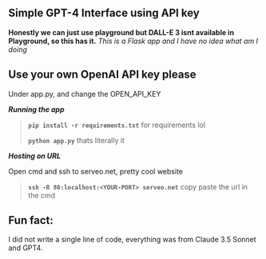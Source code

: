 ## **Simple GPT-4 Interface using API key**

**Honestly we can just use playground but DALL-E 3 isnt available in  Playground, so this has it.**
*This is a Flask app and I have no idea what am I doing*


## Use your own OpenAI API key please 

   Under app.py, and change the OPEN_API_KEY
   

***Running the app***

> **`pip install -r requirements.txt`**
> for requirements lol
> 
> **`python app.py`**
> thats literally it

***Hosting on URL***

Open cmd and ssh to serveo.net, pretty cool website 
> **`ssh -R 80:localhost:<YOUR-PORT> serveo.net`**
> copy paste the url in the cmd

## Fun fact:
I did not write a single line of code, everything was from Claude 3.5 Sonnet and GPT4.
